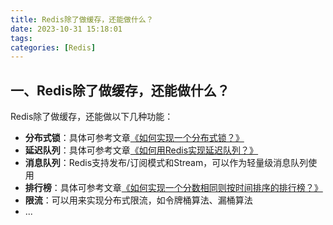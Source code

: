 ```yaml
---
title: Redis除了做缓存，还能做什么？
date: 2023-10-31 15:18:01
tags:
categories: [Redis]
---
```


## 一、Redis除了做缓存，还能做什么？
Redis除了做缓存，还能做以下几种功能：
* **分布式锁**：具体可参考文章[《如何实现一个分布式锁？》](https://garyleeeee.github.io/2023/09/05/concurrent/ru-he-shi-xian-yi-ge-fen-bu-shi-suo/)
* **延迟队列**：具体可参考文章[《如何用Redis实现延迟队列？》](https://garyleeeee.github.io/2023/07/29/ru-he-yong-redis-shi-xian-yan-chi-dui-lie/)
* **消息队列**：Redis支持发布/订阅模式和Stream，可以作为轻量级消息队列使用
* **排行榜**：具体可参考文章[《如何实现一个分数相同则按时间排序的排行榜？》](https://garyleeeee.github.io/2023/08/20/scene/ru-he-shi-xian-yi-ge-fen-shu-xiang-tong-ze-an-shi-jian-pai-xu-de-pai-xing-bang/)
* **限流**：可以用来实现分布式限流，如令牌桶算法、漏桶算法
* ...